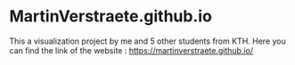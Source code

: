 # MartinVerstraete.github.io

This a visualization project by me and 5 other students from KTH.
Here you can find the link of the website : https://martinverstraete.github.io/
